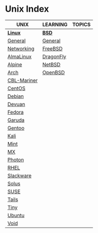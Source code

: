 # Unix Index

|UNIX|LEARNING|TOPICS|
|---|---|---|
|[**Linux**](linux-index)|[**BSD**](bsd-index)||
|[General](unix/linux/linux-general)|[General](unix/bsd/bsd-general) ||
|[Networking](unix/linux/linux-networking)|[FreeBSD](unix/bsd/bsd-freebsd)||
|[AlmaLinux](unix/linux/linux-alma)|[DragonFly](unix/bsd/bsd-dragonfly)||
|[Alpine](unix/linux/linux-alpine)|[NetBSD](unix/bsd/bsd-netbsd)||
|[Arch](unix/linux/linux-arch)|[OpenBSD](unix/bsd/bsd-openbsd)||
|[CBL-Mariner](unix/linux/linux-cbl)||
|[CentOS](unix/linux/linux-centos)|||
|[Debian](unix/linux/linux-debian)|||
|[Devuan](unix/linux/linux-devuan)|||
|[Fedora](unix/linux/linux-fedora)|||
|[Garuda](unix/linux/linux-garuda)|||
|[Gentoo](unix/linux/linux-gentoo)|||
|[Kali](unix/linux/linux-kali)|||
|[Mint](unix/linux/linux-mint)|||
|[MX](unix/linux/linux-mx)|||
|[Photon](unix/linux/linux-photon)|||
|[RHEL](unix/linux/linux-rhel)|||
|[Slackware](unix/linux/linux-slackware)|||
|[Solus](unix/linux/linux-solus)|||
|[SUSE](unix/linux/linux-suse)|||
|[Tails](unix/linux/linux-tails)|||
|[Tiny](unix/linux/linux-tiny)|||
|[Ubuntu](unix/linux/linux-ubuntu)|||
|[Void](unix/linux/linux-void)|||

